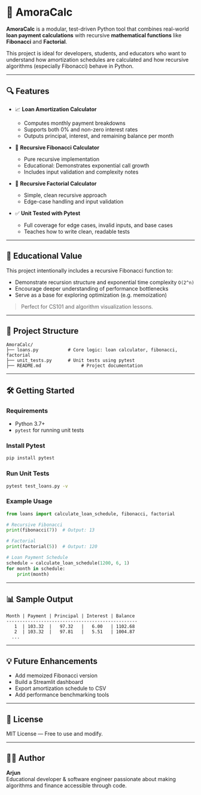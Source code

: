 # 🚀 AmoraCalc

**AmoraCalc** is a modular, test-driven Python tool that combines real-world **loan payment calculations** with recursive **mathematical functions** like **Fibonacci** and **Factorial**.

This project is ideal for developers, students, and educators who want to understand how amortization schedules are calculated and how recursive algorithms (especially Fibonacci) behave in Python.

---

## 🔍 Features

- 📈 **Loan Amortization Calculator**
  - Computes monthly payment breakdowns
  - Supports both 0% and non-zero interest rates
  - Outputs principal, interest, and remaining balance per month

- 🔁 **Recursive Fibonacci Calculator**
  - Pure recursive implementation
  - Educational: Demonstrates exponential call growth
  - Includes input validation and complexity notes

- 🧮 **Recursive Factorial Calculator**
  - Simple, clean recursive approach
  - Edge-case handling and input validation

- ✅ **Unit Tested with Pytest**
  - Full coverage for edge cases, invalid inputs, and base cases
  - Teaches how to write clean, readable tests

---

## 🧠 Educational Value

This project intentionally includes a recursive Fibonacci function to:

- Demonstrate recursion structure and exponential time complexity `O(2^n)`
- Encourage deeper understanding of performance bottlenecks
- Serve as a base for exploring optimization (e.g. memoization)

> Perfect for CS101 and algorithm visualization lessons.

---

## 📁 Project Structure

```
AmoraCalc/
├── loans.py           # Core logic: loan calculator, fibonacci, factorial
├── unit_tests.py      # Unit tests using pytest
├── README.md               # Project documentation
```

---

## 🛠️ Getting Started

### Requirements

- Python 3.7+
- `pytest` for running unit tests

### Install Pytest

```bash
pip install pytest
```

### Run Unit Tests

```bash
pytest test_loans.py -v
```

### Example Usage

```python
from loans import calculate_loan_schedule, fibonacci, factorial

# Recursive Fibonacci
print(fibonacci(7))  # Output: 13

# Factorial
print(factorial(5))  # Output: 120

# Loan Payment Schedule
schedule = calculate_loan_schedule(1200, 6, 1)
for month in schedule:
    print(month)
```

---

## 📊 Sample Output

```
Month | Payment | Principal | Interest | Balance
-------------------------------------------------
   1  | 103.32  |   97.32   |   6.00   | 1102.68
   2  | 103.32  |   97.81   |   5.51   | 1004.87
  ...
```

---

## 💡 Future Enhancements

- Add memoized Fibonacci version
- Build a Streamlit dashboard
- Export amortization schedule to CSV
- Add performance benchmarking tools

---

## 🏁 License

MIT License — Free to use and modify.

---

## 👨‍🏫 Author

**Arjun**  
Educational developer & software engineer passionate about making algorithms and finance accessible through code.
